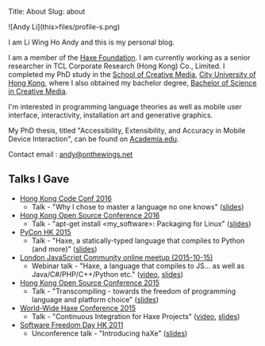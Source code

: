 Title: About
Slug: about

<span class="center">
![Andy Li](this>files/profile-s.png)
</span>

I am Li Wing Ho Andy and this is my personal blog.

I am a member of the [Haxe Foundation](http://haxe.org/foundation/).
I am currently working as a senior researcher in TCL Corporate Research (Hong Kong) Co., Limited.
I completed my PhD study in the [School of Creative Media](http://www.scm.cityu.edu.hk/), [City University of Hong
Kong](http://www.cityu.edu.hk/), where I also obtained my bachelor degree, [Bachelor of Science in Creative Media](http://sweb.cityu.edu.hk/bsccm/).

I'm interested in programming language theories as well as mobile user interface, interactivity, installation art and generative graphics.

My PhD thesis, titled "Accessibility, Extensibility, and Accuracy in Mobile Device Interaction", can be found on [Academia.edu](https://www.academia.edu/12882228/Accessibility_Extensibility_and_Accuracy_in_Mobile_Device_Interaction).

Contact email : [andy@onthewings.net](mailto:andy@onthewings.net)

## Talks I Gave

 * [Hong Kong Code Conf 2016](http://hongkong.codeconf.io/)
    * Talk - "Why I chose to master a language no one knows" ([slides](https://docs.google.com/presentation/d/1kc0Fc9iHgdMQedfsaov4B1E0NUP1hVpYs4NPYaeOYOM/edit?usp=sharing))
 * [Hong Kong Open Source Conference 2016](https://2016.opensource.hk/)
    * Talk - "apt-get install <my_software>: Packaging for Linux" ([slides](https://docs.google.com/presentation/d/1Bp6-YPJc8H99eKwd82GWde22nQYSkrs6WgxIRx3rp30/edit?usp=sharing))
 * [PyCon HK 2015](http://2015.pycon.hk/)
    * Talk - "Haxe, a statically-typed language that compiles to Python (and more)" ([slides](https://docs.google.com/presentation/d/1AsLWiqnN0FVbIL2PZ3EC198Hc0l--K3vTysE4WemOn4/edit?usp=sharing))
 * [London JavaScript Community online meetup (2015-10-15)](http://www.meetup.com/London-JavaScript-Community/events/224686660/)
    * Webinar talk - "Haxe, a language that compiles to JS... as well as Java/C#/PHP/C++/Python etc." ([video](https://youtu.be/7YNR9HAm6D0), [slides](https://docs.google.com/presentation/d/17urJVzWr2mOeRgyDeBEJGTu46FJ5rXP9aMZ4ZE9CxyE/edit?usp=sharing))
 * [Hong Kong Open Source Conference 2015](http://2015.opensource.hk/)
    * Talk - "Transcompiling - towards the freedom of programming language and platform choice" ([slides](https://docs.google.com/presentation/d/1kCZpDnmEazsW6fZ84vUe-53QWm06Fg-qjPobAEvsolg/edit?usp=sharing))
 * [World-Wide Haxe Conference 2015](http://wwx.silexlabs.org/2015/)
    * Talk - "Continuous Integration for Haxe Projects" ([video](https://youtu.be/ZYMyvkrownQ), [slides](https://docs.google.com/presentation/d/1AcqUbB_Zn5dQyxpv9BYokOXMPuEcYEXMA7w6E50kpNo/edit?usp=sharing))
 * [Software Freedom Day HK 2011](http://wiki.softwarefreedomday.org/2011/Hong%20Kong/Hong%20Kong%20Linux%20User%20Group)
    * Unconference talk - "Introducing haXe" ([slides](http://www.slideshare.net/andy_li/introducing-haxe))